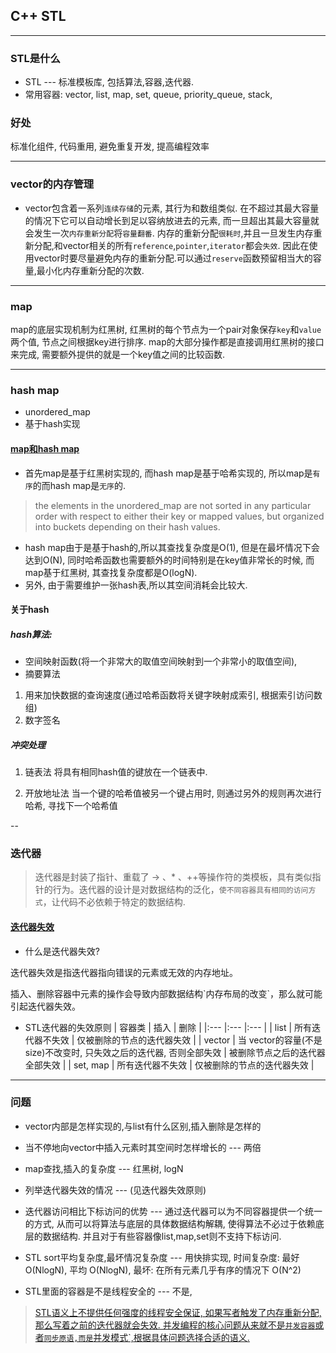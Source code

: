 ## C++ STL

---
### STL是什么
* STL --- 标准模板库, 包括算法,容器,迭代器.
* 常用容器: vector, list, map, set, queue, priority_queue, stack,

### 好处
标准化组件, 代码重用, 避免重复开发, 提高编程效率


---
### vector的内存管理
* vector包含着一系列`连续存储`的元素, 其行为和数组类似.
在不超过其最大容量的情况下它可以自动增长到足以容纳放进去的元素, 而一旦超出其最大容量就会发生一次`内存重新分配`将`容量翻番`.
内存的重新分配`很耗时`,并且一旦发生内存重新分配,和vector相关的所有`reference`,`pointer`,`iterator`都会`失效`.
因此在使用vector时要尽量避免内存的重新分配.可以通过`reserve`函数预留相当大的容量,最小化内存重新分配的次数.


---
### map
map的底层实现机制为红黑树, 红黑树的每个节点为一个pair对象保存`key`和`value`两个值, 节点之间根据key进行排序.
map的大部分操作都是直接调用红黑树的接口来完成, 需要额外提供的就是一个key值之间的比较函数.


---
### hash map
* unordered_map
* 基于hash实现

#### [map和hash map]( https://www.zhihu.com/question/24506208 )
* 首先map是基于红黑树实现的, 而hash map是基于哈希实现的, 所以map是`有序`的而hash map是`无序`的.
> the elements in the unordered_map are not sorted in any particular order with respect to either their key or mapped values, but organized into buckets depending on their hash values.

* hash map由于是基于hash的,所以其查找复杂度是O(1), 但是在最坏情况下会达到O(N), 同时哈希函数也需要额外的时间特别是在key值非常长的时候, 而map基于红黑树, 其查找复杂度都是O(logN).
* 另外, 由于需要维护一张hash表,所以其空间消耗会比较大.

#### 关于hash
##### hash算法:
* 空间映射函数(将一个非常大的取值空间映射到一个非常小的取值空间),
* 摘要算法

1. 用来加快数据的查询速度(通过哈希函数将关键字映射成索引, 根据索引访问数组)
2. 数字签名

##### 冲突处理
1. 链表法
将具有相同hash值的键放在一个链表中.

2. 开放地址法
当一个键的哈希值被另一个键占用时, 则通过另外的规则再次进行哈希, 寻找下一个哈希值

--
### 迭代器
> 迭代器是封装了指针、重载了 -> 、* 、++等操作符的类模板，具有类似指针的行为。迭代器的设计是对数据结构的泛化，`使不同容器具有相同的访问方式`，让代码不必依赖于特定的数据结构.
#### [迭代器失效]( http://lib.csdn.net/article/cplusplus/33184 )
* 什么是迭代器失效?
<p> 迭代器失效是指迭代器指向错误的元素或无效的内存地址。 </p>
<p> 插入、删除容器中元素的操作会导致内部数据结构`内存布局的改变`，那么就可能引起迭代器失效。 </p>

* STL迭代器的失效原则
| 容器类 | 插入 | 删除 |
|:--- |:--- |:--- |
| list | 所有迭代器不失效 | 仅被删除的节点的迭代器失效 |
| vector | 当 vector的容量(不是size)不改变时, 只失效之后的迭代器, 否则全部失效 | 被删除节点之后的迭代器全部失效 |
| set, map | 所有迭代器不失效 | 仅被删除的节点的迭代器失效 |


---
### 问题
* vector内部是怎样实现的,与list有什么区别,插入删除是怎样的

* 当不停地向vector中插入元素时其空间时怎样增长的 --- 两倍

* map查找,插入的复杂度 --- 红黑树, logN

* 列举迭代器失效的情况 --- (见迭代器失效原则)

* 迭代器访问相比下标访问的优势
--- 通过迭代器可以为不同容器提供一个统一的方式, 从而可以将算法与底层的具体数据结构解耦, 使得算法不必过于依赖底层的数据结构. 并且对于有些容器像list,map,set则不支持下标访问.

* STL sort平均复杂度,最坏情况复杂度 --- 用快排实现, 时间复杂度: 最好 O(NlogN), 平均 O(NlogN), 最坏: 在所有元素几乎有序的情况下 O(N^2)

* STL里面的容器是不是线程安全的
--- 不是,
> [STL语义上不提供任何强度的线程安全保证, 如果写者触发了内存重新分配, 那么写着之前的迭代器就会失效. 并发编程的核心问题从来就不是`并发容器`或者`同步原语,而是`并发模式`,根据具体问题选择合适的语义.]( https://www.zhihu.com/question/29987589/answer/46509882 )
